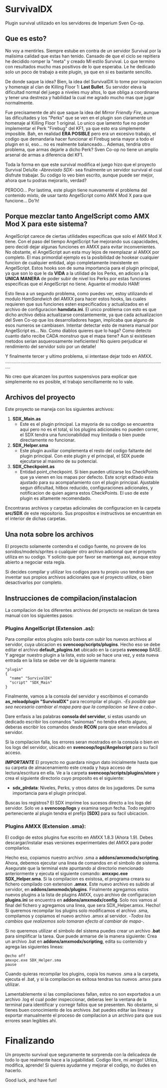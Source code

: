 # SurvivalDX
Plugin survival utilizado en los servidores de Imperium Sven Co-op.
## Que es esto?
No voy a mentirles. Siempre estube en contra de un servidor Survival por la malisima calidad que estas han tenido. Cansado de que el ciclo se repitiera he decidido romper la "meta" y creado MI estilo Survival. Lo que termino con resultados mucho mas positivos de lo que esperaba. Le he dedicado solo un poco de trabajo a este plugin, ya que en si es bastante sencillo.

De donde saque la idea? Bien, la idea del SurvivalDX lo tome por inspiracion y homenaje al clan de Killing Floor 1: **Last Bullet**. Su servidor eleva la dificultad normal del juego a niveles muy altos, lo que obliga a coordinarse y tener una destreza y habilidad la cual me agrado mucho mas que jugar normalmente.

Fue precisamente de ahi que saque la idea del *Mirror Friendly Fire*, aunque las dificultades y los "Perks" que se ven en el plugin son claramente un homenaje al Killing Floor 1 original. Lo unico que lamento fue no poder implementar el Perk "Firebug" del KF1, ya que esto era simplemente imposible. Bah, en realidad **ERA POSIBLE** pero era un excesivo trabajo, el codigo que demandaria hacer funcionar el Firebug seria mayor a todo el plugin en si, eso... no es realmente balanceado... Ademas, tendria otro problema, que armas dejarle a dicho Perk? Sven Co-op no tiene un amplio arsenal de armas a diferencia del KF1.

Toda la forma en que este survival modifica el juego hizo que el proyecto Survival DeluXe -*Abreviado SDX*- sea finalmente un servidor survival el cual disfrute trabajar. Su codigo lo veo bien escrito, aunque puede ser mejor, ahora que tu podras mejorarlo, verdad?

PEROOO... Por lastima, este plugin tiene nuevamente el problema del contenido mixto, de usar tanto AngelScript como AMX Mod X para que funcione... Do'h!
## Porque mezclar tanto AngelScript como AMX Mod X para este sistema?
AngelScript carece de ciertas utilidades especificas que solo el AMX Mod X tiene. Con el paso del tiempo AngelScript fue mejorando sus capacidades, pero decidi dejar algunas funciones en AMXX para evitar inconvenientes. No obstante, el AngelScript aun esta muy lejos de reemplazar al AMXX por completo. El mas primordial ejemplo es la posibilidad de hookear cualquier funcion de cualquier entidad, algo completamente inexistente en AngelScript. Estos hooks son de suma importancia para el plugin principal, ya que son lo que le da **VIDA** a la utilidad de los Perks, en adicion a la **UNICA MANERA** de poder subir de nivel los Perks por estas funciones especificas que el AngelScript no tiene. Aguante el modulo HAM!

Esto lleva a un segundo problema, como puedes ver, estoy utilizando el modulo *HamSandwich* del AMXX para hacer estos hooks, las cuales requieren que sus funciones esten especificados y actualizados en el archivo de configuracion **hamdata.ini**. El unico problema con esto es que dicho archivo debia actualizarse constantemente, ya que cada actualizacion del Sven Co-op que los desarrolladores hagan, implicaba que alguno de esos numeros se cambiasen. Intentar detectar esto de manera manual por AngelScript es... No. Como diablos quieres que lo haga? Como detecto cuanto daño recibe CADA monstruo que el mapa tiene? Aun si existiesen metodos serian asquerosamente ineficientes! No quiero perjudicar el rendimiento del servidor solo por un detalle!

Y finalmente tercer y ultimo problema, si intentase dejar todo en AMXX.
................................................................................................................................

No creo que alcanzen los puntos suspensivos para explicar que simplemente no es posible, el trabajo sencillamente no lo vale.
## Archivos del proyecto
Este proyecto se maneja con los siguientes archivos:

1. **SDX_Main.as**
   - Este es el plugin principal. La mayoria de su codigo se encuentra aqui pero no es el total, si los plugins adicionales no pueden correr, el SDX tendra una funcionabilidad muy limitada o bien puede directamente no funcionar.
2. **SDX_Helper.sma**
   - Este plugin auxiliar complementa el resto del codigo faltante del plugin principal. Con este plugin y el principal, el SDX puede ejecutarse al maximo de su potencial.
3. **SDX_Checkpoint.as**
   - Entidad point_checkpoint. Si bien pueden utlizarse los CheckPoints que ya vienen en los mapas por defecto. Este script editado esta ajustado para su acompañamiento con el plugin principal. Ajustable segun dificultad, hitbox reducido, configuraciones adicionales, y notificacion de quien agarra estos CheckPoints. El uso de este plugin es altamente recomendado.

Encontraras archivos y carpetas adicionales de configuracion en la carpeta **src/SDX** de este repositorio. Sus propositos e instructivos se encuentran en el interior de dichas carpetas.
## Una nota sobre los archivos
El proyecto solamente contendra el codigo fuente, no provere de los sonidos/models/sprites o cualquier otro archivo adicional que el proyecto utiliza en su codigo. Y solicito que por favor se mantenga asi, aunque estoy abierto a negociar esta regla.

Si decides compilar y utilizar los codigos para tu propio uso tendras que inventar sus propios archivos adicionales que el proyecto utilize, o bien desactivarlos por completo.
## Instrucciones de compilacion/instalacion
La compilacion de los diferentes archivos del proyecto se realizan de tarea manual con los siguientes pasos:

### Plugins AngelScript (Extension .as):
Para compilar estos plugins solo basta con subir los nuevos archivos al servidor, cuya ubicacion es **svencoop/scripts/plugins**. Hecho eso se debe editar el archivo **default_plugins.txt** ubicado en la carpeta **svencoop** BASE. Y agregar nuestro plugin a la lista, esto solo se hace una vez, y esta nueva entrada en la lista se debe ver de la siguiente manera:

```
"plugin"
{
  "name" "SurvivalDX"
  "script" "SDX_Main"
}
```

Finalmente, vamos a la consola del servidor y escribimos el comando **as_reloadplugin "SurvivalDX"** para recompilar el plugin. -*Es posible que sea necesario cambiar el mapa para que la compilacion se lleve a cabo*-.

Dare enfasis a las palabras **consola del servidor**, si estas usando un dedicado escribir los comandos "asinomas" no tendra efecto alguno, deberas escribir los comandos desde **RCON** para que sean enviados al servidor.

Si la compilacion falla, los errores seran mostrados en la consola o bien en los logs del servidor, ubicado en **svencoop/logs/Angelscript** para su facil acceso.

**_IMPORTANTE_**
El proyecto no guardara ningun dato inicialmente hasta que su carpeta de almacenamiento este creada y haya acceso de lectura/escritura en ella. Ve a la carpeta **svencoop/scripts/plugins/store** y crea el siguiente directorio cuyo proposito es el siguiente:

- **sdx_plrdata**: Niveles, Perks, y otros datos de los jugadores. De suma importancia para el plugin principal.

Buscas los registros? El SDX imprime los sucesos directo a los logs del servidor. Solo ve a **svencoop/logs** y examina segun fecha. Todo registro perteneciente al plugin tendra el prefijo **[SDX]** para su facil ubicacion.

### Plugins AMXX (Extension .sma):
El codigo de estos plugins fue escrito en AMXX 1.8.3 (Ahora 1.9). Debes descargar/instalar esas versiones experimentales del AMXX para poder compilarlos.

Hecho eso, copiamos nuestro archivo .sma a **addons/amxmodx/scripting**. Ahora, debemos ejecutar una linea de comandos en el simbolo de sistema. Asegurate que la terminal este apuntando al directorio mencionado anteriormente y ejecuta el siguiente comando: **amxxpc.exe SDX_Helper.sma**. Si la compilacion es existosa, el programa creara su fichero compilado con extension **.amxx**. Este nuevo archivo es subido al servidor, en **addons/amxmodx/plugins**. Finalmente agregamos estos nuevos plugins a la lista de plugins AMXX, cuyo archivo de configuracion **plugins.ini** se encuentra en **addons/amxmodx/config**. Solo nos vamos al final del fichero y agregamos una linea, que sera SDX_Helper.amxx. Hecho! Si queremos recompilar los plugins solo modificamos el archivo .sma, compilamos y copiamos el nuevo archivo .amxx al servidor. -*Todos los cambios que realizemos solo tomaran efecto al cambiar de mapa*-.

Si no queremos utilizar el simbolo del sistema puedes crear un archivo **.bat** para simplificar la tarea. Que puede armarse de la manera siguiente: Crea un archivo .bat en **addons/amxmodx/scripting**, edita su contenido y agrega las siguientes lineas:

```
@echo off
amxxpc.exe SDX_Helper.sma
pause
```

Cuando quieras recompilar los plugins, copia los nuevos .sma a la carpeta, ejecuta el .bat, y si la compilacion es exitosa tendras tus nuevos .amxx para utilizar.

Lamentablemente si las compilaciones fallan, estos no son exportados a un archivo .log el cual poder inspeccionar, deberas leer la ventana de la terminal para identificar y corregir fallos que se presenten. No obstante, si tienes buen conocimiento de los archivos .bat puedes editar las lineas y exportar manualmente el proceso de compilacion a un archivo para que sus errores sean legibles ahi.
# Finalizando
Un proyecto survival que seguramente te sorprenda con la delicadeza de todo lo que realmente hace a la jugabilidad. Codigo libre, mi amigo! Utiliza, modifica, aprende! Si quieres ayudarme y mejorar el codigo, no dudes en hacerlo.

Good luck, and have fun!
